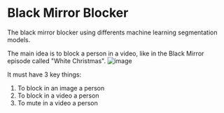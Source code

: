 # Black Mirror Blocker
 The black mirror blocker using differents machine learning segmentation models.

The main idea is to block a person in a video, like in the Black Mirror episode called "White Christmas".
![image](https://user-images.githubusercontent.com/62484139/144939011-8d69576a-acc6-4d9d-9cfd-0df5defa254c.png)

It must have 3 key things:
1. To block in an image a person
2. To block in a video a person
3. To mute in a video a person
